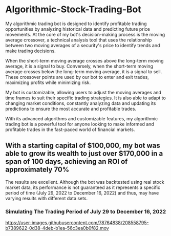 # Algorithmic-Stock-Trading-Bot
My algorithmic trading bot is designed to identify profitable trading opportunities by analyzing historical data and predicting future price movements. At the core of my bot's decision-making process is the moving average crossover, a technical analysis tool that uses the relationship between two moving averages of a security's price to identify trends and make trading decisions.

When the short-term moving average crosses above the long-term moving average, it is a signal to buy. Conversely, when the short-term moving average crosses below the long-term moving average, it is a signal to sell. These crossover points are used by our bot to enter and exit trades, maximizing profits while minimizing risk.

My bot is customizable, allowing users to adjust the moving averages and time frames to suit their specific trading strategies. It is also able to adapt to changing market conditions, constantly analyzing data and updating its predictions to ensure the most accurate and profitable trades.

With its advanced algorithms and customizable features, my algorithmic trading bot is a powerful tool for anyone looking to make informed and profitable trades in the fast-paced world of financial markets.

## With a starting capital of $100,000, my bot was able to grow its wealth to just over $170,000 in a span of 100 days, achieving an ROI of approximately 70%
The results are excellent. Although the bot was backtested using real stock market data, its performance is not guaranteed as it represents a specific period of time (July 29, 2022 to December 16, 2022) and thus, may have varying results with different data sets.

### Simulating The Trading Period of July 29 to December 16, 2022
https://user-images.githubusercontent.com/78764838/208558795-b7389622-0d38-4deb-b1ea-56c3ea0b0f82.mov

